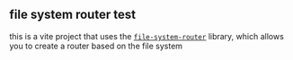 ## file system router test

this is a vite project that uses the [`file-system-router`](https://github.com/aquaticcalf/file-system-router) library, which allows you to create a router based on the file system